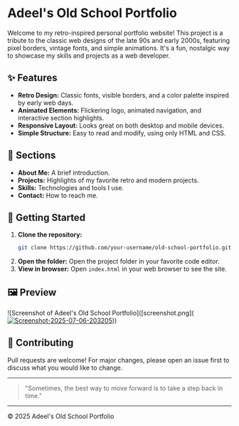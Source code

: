 # Adeel's Old School Portfolio

Welcome to my retro-inspired personal portfolio website! This project is a tribute to the classic web designs of the late 90s and early 2000s, featuring pixel borders, vintage fonts, and simple animations. It's a fun, nostalgic way to showcase my skills and projects as a web developer.

## ✨ Features
- **Retro Design:** Classic fonts, visible borders, and a color palette inspired by early web days.
- **Animated Elements:** Flickering logo, animated navigation, and interactive section highlights.
- **Responsive Layout:** Looks great on both desktop and mobile devices.
- **Simple Structure:** Easy to read and modify, using only HTML and CSS.

## 📂 Sections
- **About Me:** A brief introduction.
- **Projects:** Highlights of my favorite retro and modern projects.
- **Skills:** Technologies and tools I use.
- **Contact:** How to reach me.

## 🚀 Getting Started
1. **Clone the repository:**
   ```sh
   git clone https://github.com/your-username/old-school-portfolio.git
   ```
2. **Open the folder:**
   Open the project folder in your favorite code editor.
3. **View in browser:**
   Open `index.html` in your web browser to see the site.

## 🖼️ Preview
![Screenshot of Adeel's Old School Portfolio]([screenshot.png](<a href="https://ibb.co/p66VNzWq"><img src="https://i.ibb.co/p66VNzWq/Screenshot-2025-07-06-203205.png" alt="Screenshot-2025-07-06-203205" border="0"></a>))

## 🤝 Contributing
Pull requests are welcome! For major changes, please open an issue first to discuss what you would like to change.

---

> "Sometimes, the best way to move forward is to take a step back in time."

---

© 2025 Adeel's Old School Portfolio
